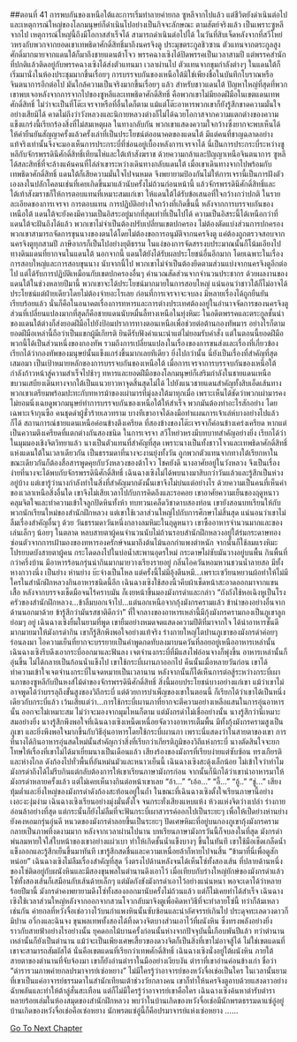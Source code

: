 ##ตอนที่ 41 การพบกันของเหนือใต้และการเริ่มทำลายค่ายกล
ซูหลีจากไปแล้ว แต่ชีวิตยังดำเนินต่อไป และเหตุการณ์ใหญ่ของโลกมนุษย์ก็ดำเนินไปอย่างเป็นกิจจะลักษณะ
ตามสัตย์จริงแล้ว เป็นเพราะซูหลีจากไป เหตุการณ์ใหญ่นี้ถึงมีโอกาสสำเร็จได้ สามารถดำเนินต่อไปได้
ในวันที่สิบเจ็ดหลังจากที่สวีโหย่วหรงกับพวกจากยอดเขาเทพธิดาศักดิ์สิทธิ์มาถึงนครจิงตู ประมุขตระกูลชิวซาน ตัวแทนจากตระกูลสูงศักดิ์มากมายจากแดนใต้ก็มาถึงชายแดนต้าโจว พรรคฉางเซิงได้ปิดพรรคเป็นเวลาสามปี แต่พรรคสำนักที่ปกติแล้วติดอยู่กับพรรคฉางเซิงได้ส่งตัวแทนมา
เวลาผ่านไป ตัวแทนจากขุมกำลังต่างๆ ในแดนใต้ก็เริ่มมานั่งในห้องประชุมมากขึ้นเรื่อยๆ
การบรรจบกันของเหนือใต้มิใช่เพียงชื่อในบันทึกโบราณหรือจินตนาการอีกต่อไป มันใกล้ความเป็นจริงมากขึ้นเรื่อยๆ แล้ว
สำหรับชาวแดนใต้ ปัญหาใหญ่ที่สุดที่พวกเขาพบเจอหลังจากการจากไปของซูหลีและเทพธิดาศักดิ์สิทธิ์ คือพวกเขาไม่มียอดฝีมือในเขตแดนเทพศักดิ์สิทธิ์ ไม่ว่าจะเป็นที่โต๊ะเจรจาหรือที่อื่นใดก็ตาม แม้แต่โต๊ะอาหารพวกเขาก็ยังรู้สึกขาดความมั่นใจอย่างเสียมิได้
คาดไม่ถึงว่าวังหลวงและนิกายหลวงต่างก็ไม่ได้ฉวยโอกาสจากความแตกต่างของความแข็งแกร่งนี้เรียกร้องสิ่งที่ไม่สมเหตุผล ในทางกลับกัน พวกเขาแสดงความใจกว้างซึ่งยากจะพบเห็นได้ ให้คำยืนยันสัญญาครั้งแล้วครั้งเล่าที่เป็นประโยชน์ต่ออนาคตของแดนใต้
มีแต่คนที่ชาญฉลาดอย่างแท้จริงเท่านั้นจึงจะมองเห็นการประกระบี่ที่ซ่อนอยู่เบื้องหลังการเจรจาได้
นี่เป็นการประกระบี่ระหว่างซูหลีกับจักรพรรดินีศักดิ์สิทธิ์เทียนไห่และใต้เท้าสังฆราช
ด้วยความกล้าและปัญญาเหนือจินตนาการ ซูหลีได้สละสิทธิ์ที่จะล้างแค้นคนที่ไล่ล่าเขาระหว่างเดินทางกลับแดนใต้ เมื่อเขาเดินทางจากไปพร้อมกับเทพธิดาศักดิ์สิทธิ์ แดนใต้ก็เสียความมั่นใจไปจนหมด จึงพยายามป้องกันไม่ให้การเจรานี้เป็นการฝังตัวเองลงในปลักโคลนเช่นที่เคยเกิดขึ้นมาแล้วนับครั้งไม่ถ้วนก่อนหน้านี้
แล้วจักรพรรดินีศักดิ์สิทธิ์และใต้เท้าสังฆราชก็ให้การตอบแทนที่เหมาะสมแก่เขา ให้แดนใต้ได้รับข้อเสนอที่ใจกว้างกว่าปกติ
ในรายละเอียดของการเจรจา การตอบแทน การปฏิบัติอย่างใจกว้างที่เกิดขึ้นนี้ หลังจากการบรรจบกันของเหนือใต้ แดนใต้จะยังคงมีความเป็นอิสระอยู่มากที่สุดเท่าที่เป็นไปได้
ความเป็นอิสระนี้ได้เหนือกว่าที่แดนใต้จะฝันถึงได้แล้ว
พวกเขาไม่จำเป็นต้องปรับเปลี่ยนเขตปกครอง ไม่ต้องตัดแบ่งส่วนการปกครอง พวกเขาสามารถจัดการขุนนางของตนได้โดยไม่ต้องขอการอนุมัติจากนครจิงตู แค่ต้องถูกตรวจสอบจากนครจิงตูทุกสามปี ภาษีอากรก็เป็นไปอย่างยุติธรรม ในแง่ของการจัดสรรงบประมาณนั้นก็โน้มเอียงไปทางดินแดนที่ยากจนในแดนใต้
นอกจากนี้ แดนใต้ยังได้รับผลประโยชน์อื่นอีกมาก โดยเฉพาะในเรื่องการสอบใหญ่และการสอบขุนนาง นับจากนี้ไป พวกเขาไม่จำเป็นต้องยึดตามส่วนแบ่งจากนครจิงตูอีกต่อไป แต่ได้รับการปฏิบัติเหมือนกับเขตปกครองอื่นๆ คำนวณสัดส่วนจากจำนวนประชากร ด้วยผลงานของแดนใต้ในช่วงหลายปีมานี้ พวกเขาจะได้ประโยชน์มากมายในการสอบใหญ่
แน่นอนว่าชาวใต้ก็ไม่อาจได้ประโยชน์แต่ฝ่ายเดียวโดยไม่ต้องจ่ายอะไรเลย ก่อนที่การเจรจาจะจบลง มีหลายเรื่องได้ถูกยืนยันเรียบร้อยแล้ว นั่นก็คือในอนาคตเรื่องการทหารและการต่างประเทศต้องอยู่ในอำนาจจัดการของนครจิงตู ส่วนที่เปลี่ยนแปลงมากที่สุดก็คือชายแดนนับหมื่นลี้ทางเหนือในทุ่งหิมะ ในอดีตพรรคและตระกูลชั้นนำของแดนใต้ต่างก็ส่งยอดฝีมือไปยังป้อมปราการทางตอนเหนือเพื่อช่วยต่อต้านกองทัพมาร อย่างไรก็ตาม ยอดฝีมือเหล่านี้ถือว่าเป็นแขกผู้มีเกียรติ ยินดีรับฟังคำแนะนำแต่ไม่ยอมรับคำสั่ง แต่ในตอนนี้ยอดฝีมือพวกนี้ได้เป็นส่วนหนึ่งของกองทัพ รวมถึงการเปลี่ยนแปลงในเรื่องของการขนส่งและเรื่องที่เกี่ยวข้อง เรียกได้ว่ากองทัพของมนุษย์นั้นแข็งแกร่งขึ้นมากเลยทีเดียว ยิ่งไปกว่านั้น นี่ยังเป็นเรื่องที่สำคัญที่สุดเสมอมา เป็นเป้าหมายหลักของการบรรจบกันของเหนือใต้
เมื่อการเจรจาการบรรจบกันของเหนือใต้กำลังก้าวหน้าสู่ความสำเร็จไปช้าๆ ทหารและยอดฝีมือของโลกมนุษย์ก็เสริมกำลังในชายแดนเหนือ ขบวนเสบียงเดินทางจากใต้เป็นแนวยาวหาจุดสิ้นสุดไม่ได้ ไปยังแนวชายแดนสำคัญทั้งสิบเอ็ดเส้นทาง พวกเขาเตรียมพร้อมปะทะกับทหารม้าของเผ่ามารที่มุ่งลงใต้มาทุกเมื่อ เพราะเห็นได้ชัดว่าพวกเผ่ามารคงไม่ยอมนิ่งเฉยดูพวกมนุษย์ทำการบรรจบกันของเหนือใต้ให้สำเร็จ พวกมันต้องทำอะไรสักอย่าง โดยเฉพาะเจ้ากุนซือ คนชุดดำผู้ชั่วร้ายเลวทราม บางทีเขาอาจได้ลงมือทำแผนการเจ้าเล่ห์บางอย่างไปแล้วก็ได้
สถานการณ์ชายแดนเหนือค่อนข้างตึงเครียด ที่สองข้างของโต๊ะเจรจาก็ค่อนข้างเคร่งเครียด หากแต่เป็นความตึงเครียดที่แตกต่างกันสองชนิด ในการเจรจา สวีโหย่วหรงมีบทบาทสำคัญอย่างยิ่ง เรียกได้ว่าในมุมมองเชิงจิตวิทยาแล้ว นางเป็นตัวแทนที่สำคัญที่สุด เพราะนางเป็นทั้งชาวโจวและเทพธิดาศักดิ์สิทธิ์แห่งแดนใต้ในเวลาเดียวกัน เป็นธรรมดาที่นางจะงานยุ่งทั้งวัน ถูกพวกตัวแทนจากทางใต้เรียกหาในขณะเดียวกันก็ต้องสื่อสารพูดคุยกับวังหลวงของต้าโจว โชคยังดี นางอาศัยอยู่ในวังหลวง จึงเป็นเรื่องง่ายที่นางจะได้พบกับจักรพรรดินีศักดิ์สิทธิ์
เฉินฉางเซิงไม่ได้พบนางมาสิบกว่าวันแล้วและรู้สึกเป็นห่วงอยู่บ้าง แต่เขารู้ว่านางกำลังทำในสิ่งที่สำคัญมากดังนั้นเขาจึงไม่บ่นแต่อย่างไร ด้วยความเป็นคนที่เห็นค่าของเวลาเหนือสิ่งอื่นใด เขาจึงไม่เสียเวลาไปกับการคิดถึงและรอคอย เขาอาศัยความเย็นของฤดูหนาวคลุมจิตใจและทำความเข้าใจลูกปัดหินทั้งห้า ทบทวนเคล็ดวิชาดาบสองท่อน เขายังสอนบทเรียนให้กับพวกนักเรียนใหม่ของสำนักฝึกหลวง แต่เขาใช้เวลาส่วนใหญ่ไปกับการศึกษาไม่สิ้นสุด แน่นอนว่าเขาไม่ลืมเรื่องสำคัญอื่นๆ ด้วย
วันธรรมดาวันหนึ่งกลางลมหิมะในฤดูหนาว เขาซื้ออาหารจำนวนมากและของเล่นเล็กๆ น้อยๆ ในตลาด หลบสายตาผู้คนจำนวนนับไม่ถ้วนรอบสำนักฝึกหลวงอยู่ใต้ร่มกระดาษทอง ซ่อนตัวจากการเฝ้ามองของทหารองครักษ์จนมาถึงต้นไม้นอกกำแพงตำหนัก จากนั้นก็ใช้ลมแรงหิมะโปรยบดบังสายตาผู้คน กระโดดลงไปในบ่อน้ำสะพานอุดรใหม่
กระดาษไผ่ซับมันวางอยู่บนพื้น กินพื้นที่กว่าครึ่งบ้าน มีอาหารร้อนกรุ่นน่ากินมากมายวางเรียงรายอยู่ กลิ่นไอควันหอมหวนชวนน้ำลายสอ มีทั้งหางกวางนึ่ง เป็นย่าง ห่านย่าง บ๊ะจ่างเป็นโหล แต่ครั้งนี้ไม่มีอุ้งตีนหมี...เพราะเซวียนหยวนผ้อทำให้ไม่มีใครในสำนักฝึกหลวงกินอาหารชนิดนี้อีก
เฉินฉางเซิงใช้สองนิ้วคีบผ้าเช็ดหน้าสะอาดออกมาจากแขนเสื้อ หลังจากบรรจงเช็ดมือจนไร้คราบมัน ก็เงยหน้าขึ้นมองมังกรดำและกล่าว “ถังถังใช้หอเฉิงหูเป็นโรงครัวของสำนักฝึกหลวง...ข้าลืมบอกเจ้าไป...แต่นอกเหนือจากกุ้งมังกรครามแล้ว ข้านำของอย่างอื่นจากด้านนอกมาด้วย ข้ารู้สึกว่ามันรสชาติดีกว่า”
ที่ใจกลางของอาหารเหล่านี้มีกุ้งมังกรครามกองเป็นภูเขาลูกย่อมๆ อยู่
เฉินฉางเซิงยิ้มในยามที่พูด เขายิ้มอย่างหมดจดแสดงความปีติที่มาจากใจ
ได้นำอาหารชั้นดีมากมายมาให้มังกรดำกิน เขาก็รู้สึกพึงพอใจอย่างแท้จริง
ร่างกายใหญ่โตปานภูเขาของมังกรดำค่อยๆ ร่อนลงมา ไอความเย็นที่ยากจะบรรยายเป็นคำพูดกดทับลงมาบนควันที่ลอยอยู่เหนืออาหารเหล่านั้น
เฉินฉางเซิงรีบดึงเอากระบี่ออกมาและฟันลง เจตจำนงกระบี่ที่มีแสงไฟอ่อนจางก็พุ่งขึ้น อาหารเหล่านั้นก็อุ่นขึ้น ไม่ได้กลายเป็นก้อนน้ำแข็งไป
เขาใช้กระบี่เผานภาออกไป
คืนนั้นเมื่อหลายวันก่อน เขาได้ทำความเข้าใจเจตจำนงกระบี่ในจดหมายเป็นเวลานาน หลังจากนั้นก็ได้เห็นการต่อสู้ระหว่างกระบี่เผานภาของซูหลีกับปิ่นหงส์ไม้ดำของจักรพรรดินีศักดิ์สิทธิ์ สิ่งนี้มอบประโยชน์บางอย่างแก่เขา
แม้ว่าเขาไม่อาจพูดได้ว่าบรรลุถึงขั้นสูงของวิถีกระบี่ แต่ด้วยการบำเพ็ญของเขาในตอนนี้ ก็เรียกได้ว่าเขาได้เป็นหนึ่งเดียวกับกระบี่แล้ว
เว้นเสียแต่ว่า...การใช้กระบี่เผานภาที่ยากจะตีความอย่างเหลือแสนในการอุ่นอาหารนั้น ออกจะไม่เหมาะสม ไม่ว่าจะมองจากมุมไหนก็ตาม
แต่มังกรดำไม่เชื่ออย่างนั้น นางรู้สึกว่านี่เหมาะสมอย่างยิ่ง
นางรู้สึกพึงพอใจที่เฉินฉางเซิงเหน็ดเหนื่อยจัดวางอาหารเต็มพื้น มีทั้งกุ้งมังกรครามสูงเป็นภูเขา และยิ่งพึงพอใจมากขึ้นกับวิธีอุ่นอาหารโดยใช้กระบี่เผานภา เพราะนี่แสดงว่าในสายตาของเขา การที่นางได้กินอาหารอุ่นสดใหม่นั้นสำคัญกว่าสิ่งที่เรียกว่าเกียรติภูมิของวิถีแห่งกระบี่
นางตัดสินใจจะยกโทษให้เรื่องที่เขาไม่ได้มาเยี่ยมนางเป็นเดือนแล้ว
เสียงร้องของมังกรที่เรียบง่ายแต่ซับซ้อน ทรงเกียรติและห่างไกล ดังก้องไปทั่วพื้นที่อันหม่นมัวและหนาวเย็นนี้
เฉินฉางเซิงสะดุ้งเล็กน้อย ไม่เข้าใจว่าทำไมมังกรดำถึงได้ไม่รีบกินแต่กลับต้องการให้เขาเรียนภาษามังกรก่อน จากนั้นก็นึกได้ว่าเขานำอาหารมาให้มังกรดำหลายครั้งแล้ว แต่ไม่เคยเห็นางกินต่อหน้าเขาเลย
“อ้า...”
“เอ้อ...”
“อี้...”
“อู้..”
“ชู่...”
เสียงทุ้มต่ำและยิ่งใหญ่ของมังกรดำดังก้องสะท้อนอยู่ในถ้ำ ในขณะที่เฉินฉางเซิงตั้งใจเรียนภาษานี้อย่างเงอะงะงุ่มง่าม
เฉินฉางเซิงเรียนอย่างมุ่งมั่นตั้งใจ จนกระทั่งเสียงแหบแห้ง ห้วงแห่งจิตว่างเปล่า ร่างกายอ่อนล้าอย่างที่สุด แต่กระนั้นก็ยังไม่ลืมที่จะฟันกระบี่เผาสวรรค์ออกไปเป็นระยะๆ เพื่อให้เป็ดย่างห่านย่างยังคงหอมกรุ่นอุ่นดี
หนวดของมังกรดำลอยขึ้นเป็นระยะๆ ปัดเศษหิมะที่อยู่บนกองภูเขากุ้งมังกรคราม กลายเป็นภาพที่งดงามมาก
หลังจากเวลาผ่านไปนาน บทเรียนภาษามังกรวันนี้ก็จบลงในที่สุด มังกรดำพ่นลมหายใจใส่ใบหน้าของเขาอย่างแผ่วเบา ทำให้เกิดชั้นน้ำแข็งบางๆ ขึ้นในทันที เขาใช้มือเช็ดเกล็ดน้ำแข็งออกและรู้สึกเย็นขึ้นมาทันที เขารู้สึกสดชื่นและความเหนื่อยล้าก็หายไปจนสิ้น
“ข้ามาที่นี่เพื่อดูสักหน่อย”
เฉินฉางเซิงไม่ลืมเรื่องสำคัญที่สุด วิ่งตรงไปด้านหลังจนได้เห็นโซ่ทั้งสองเส้น ที่ปลายด้านหนึ่งของโซ่ติดอยู่กับผนังหินและมีสองขุนพลในตำนานดึงเอาไว้ เมื่อเทียบกับร่างใหญ่ยักษ์ของมังกรดำแล้ว โซ่ทั้งสองเส้นก็เสมือนกับเส้นด้ายเล็กๆ แต่มัดกังขังมังกรดำเอาไว้อย่างแน่นหนา
พอจะเดาได้ว่าหลายร้อยปีมานี้ มังกรดำคงพยายามดึงโซ่ทั้งสองออกมานับครั้งไม่ถ้วนแล้ว แต่ก็ไม่เคยทำได้สำเร็จ
เฉินฉางเซิงใช้เวลาส่วนใหญ่หลังจากออกจากสวนโจวกลับมาจิงตูเพื่อคิดหาวิธีที่จะทำลายโซ่นี้ ทว่าก็ล้มเหลวเช่นกัน
ค่ายกลที่หวังจื่อเช่อวางไว้บนกำแพงหินนั้นซับซ้อนและน่าอัศจรรย์เกินไป ประดุจทะเลดวงดาวก็มิปาน
อวี่กงและฉินจง ขุนพลเทพทั้งสองได้ทิ้งดวงจิตบางส่วนเอาไว้ที่ผนังหิน ซึ่งทรงพลังอย่างยิ่งราวกับสายฟ้าอย่างไรอย่างนั้น
ยุคดอกไม้บานครั้งก่อนนั้นห่างจากปัจจุบันนี้เกือบพันปีแล้ว ทว่าตำนานเหล่านั้นก็ยังเป็นตำนาน แม้ว่จะเป็นเพียงเศษเสี้ยวของดวงจิตก็เป็นสิ่งที่เขาไม่อาจสู้ได้ ไม่ใช่เขตแดนที่เขาจะสามารถสัมผัสได้ นั่นคือเขตแดนที่เรียกว่าเทพศักดิ์สิทธิ์
เฉินฉางเซิงนั่งอยู่ใต้ผนังหิน ภายใต้สายตาของตำนานที่จับจ้องมา เขาก็ยังอ่านตำราในมืออย่างเงียบงัน
ตำราที่เขาอ่านค่อนข้างเก่า ชื่อว่า “ตำรารวมภาพค่ายกลปรมาจารย์เซ่อหยาง”
ไม่มีใครรู้ว่าอาจารย์ของหวังจื่อเช่อเป็นใคร ในเวลานั้นยามที่เขาเป็นแค่อาจารย์ธรรมดาในสำนักเทียนเต้าช่วงวัยกลางคน เขาก็ทำให้นครจิงตูอาบด้วยแสงดาวอย่างฉับพลันและทำให้ต้าลู่สั่นสะเทือน แต่ก็ไม่มีใครรู้ว่าอาจารย์เขาคือใคร เฉินฉางเซิงค้นหาตำรับตำราหลายร้อยเล่มในห้องสมุดของสำนักฝึกหลวง พบว่าในบ้านเกิดของหวังจื่อเช่อมีนักพรตธรรมดาแซ่อู๋อยู่
บ้านเกิดของหวังจื่อเช่อคือเซ่อหยาง
นักพรตแซ่อู๋นี้ก็คือปรมาจารย์แห่งเซ่อหยาง
……


[Go To Next Chapter]( ./551.md)